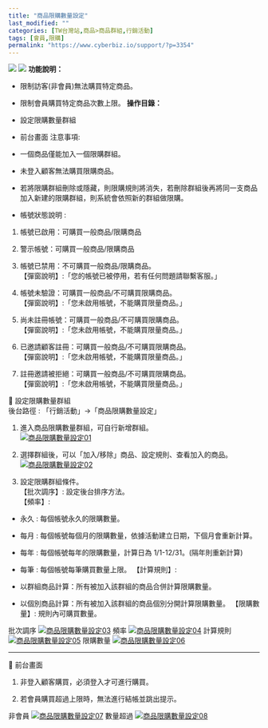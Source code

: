 ```yaml
---
title: "商品限購數量設定"
last_modified: ""
categories: [TW台灣站,商品>商品群組,行銷活動]
tags: [會員,限購]
permalink: "https://www.cyberbiz.io/support/?p=3354"
---
```


![](https://www.cyberbiz.io/support/wp-content/uploads/適用站別.png)
[![](https://www.cyberbiz.io/support/wp-content/uploads/台灣站.png)](https://www.cyberbiz.io/support/?page_id=2490)
**功能說明：**  

* 限制訪客(非會員)無法購買特定商品。
* 限制會員購買特定商品次數上限。
**操作目錄：**

* 設定限購數量群組
* 前台畫面
注意事項:  

* 一個商品僅能加入一個限購群組。
* 未登入顧客無法購買限購商品。
* 若將限購群組刪除或隱藏，則限購規則將消失，若刪除群組後再將同一支商品加入新建的限購群組，則系統會依照新的群組做限購。
* 帳號狀態說明 : 
1. 帳號已啟用：可購買一般商品/限購商品
2. 警示帳號：可購買一般商品/限購商品
3. 帳號已禁用：不可購買一般商品/限購商品。  
【彈窗說明】:「您的帳號已被停用，若有任何問題請聯繫客服。」

4. 帳號未驗證：可購買一般商品/不可購買限購商品。  
【彈窗說明】:「您未啟用帳號，不能購買限量商品。」

5. 尚未註冊帳號：可購買一般商品/不可購買限購商品。  
【彈窗說明】:「您未啟用帳號，不能購買限量商品。」

6. 已邀請顧客註冊：可購買一般商品/不可購買限購商品。  
【彈窗說明】:「您未啟用帳號，不能購買限量商品。」

7. 註冊邀請被拒絕：可購買一般商品/不可購買限購商品。  
【彈窗說明】:「您未啟用帳號，不能購買限量商品。」


📌 設定限購數量群組  
後台路徑 :  「行銷活動」→「商品限購數量設定」  


1. 進入商品限購數量群組，可自行新增群組。  
[![商品限購數量設定01](https://www.cyberbiz.io/support/wp-content/uploads/商品限購數量設定01.png)](https://www.cyberbiz.io/support/wp-content/uploads/商品限購數量設定01.png)



2. 選擇群組後，可以「加入/移除」商品、設定規則、查看加入的商品。  
[![商品限購數量設定02](https://www.cyberbiz.io/support/wp-content/uploads/商品限購數量設定02.png)](https://www.cyberbiz.io/support/wp-content/uploads/商品限購數量設定02.png)



3. 設定限購群組條件。  
【批次調序】: 設定後台排序方法。  
【頻率】:

* 永久 : 每個帳號永久的限購數量。
* 每月 : 每個帳號每個月的限購數量，依據活動建立日期，下個月會重新計算。
* 每年 : 每個帳號每年的限購數量，計算日為 1/1-12/31。(隔年則重新計算)
* 每筆 : 每個帳號每筆購買數量上限。
【計算規則】:

* 以群組商品計算：所有被加入該群組的商品合併計算限購數量。
* 以個別商品計算：所有被加入該群組的商品個別分開計算限購數量。
【限購數量】: 規則內可購買數量。  

批次調序 [![商品限購數量設定03](https://www.cyberbiz.io/support/wp-content/uploads/商品限購數量設定03.png)](https://www.cyberbiz.io/support/wp-content/uploads/商品限購數量設定03.png) 頻率
[![商品限購數量設定04](https://www.cyberbiz.io/support/wp-content/uploads/商品限購數量設定04.png)](https://www.cyberbiz.io/support/wp-content/uploads/商品限購數量設定04.png) 計算規則
[![商品限購數量設定05](https://www.cyberbiz.io/support/wp-content/uploads/商品限購數量設定05.png)](https://www.cyberbiz.io/support/wp-content/uploads/商品限購數量設定05.png) 限購數量
[![商品限購數量設定06](https://www.cyberbiz.io/support/wp-content/uploads/商品限購數量設定06.png)](https://www.cyberbiz.io/support/wp-content/uploads/商品限購數量設定06.png)



* * *


📌 前台畫面  

1. 非登入顧客購買，必須登入才可進行購買。


2. 若會員購買超過上限時，無法進行結帳並跳出提示。

非會員 [![商品限購數量設定07](https://www.cyberbiz.io/support/wp-content/uploads/商品限購數量設定07.png)](https://www.cyberbiz.io/support/wp-content/uploads/商品限購數量設定07.png) 數量超過
[![商品限購數量設定08](https://www.cyberbiz.io/support/wp-content/uploads/商品限購數量設定08.png)](https://www.cyberbiz.io/support/wp-content/uploads/商品限購數量設定08.png)

